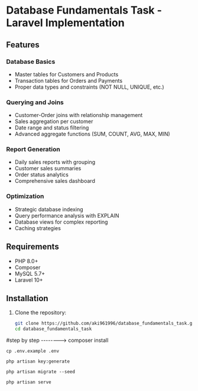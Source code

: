 # Database Fundamentals Task - Laravel Implementation

##  Features

### Database Basics
- Master tables for Customers and Products
- Transaction tables for Orders and Payments
- Proper data types and constraints (NOT NULL, UNIQUE, etc.)

### Querying and Joins
- Customer-Order joins with relationship management
- Sales aggregation per customer
- Date range and status filtering
- Advanced aggregate functions (SUM, COUNT, AVG, MAX, MIN)

### Report Generation
- Daily sales reports with grouping
- Customer sales summaries
- Order status analytics
- Comprehensive sales dashboard

### Optimization
- Strategic database indexing
- Query performance analysis with EXPLAIN
- Database views for complex reporting
- Caching strategies

##  Requirements

- PHP 8.0+
- Composer
- MySQL 5.7+
- Laravel 10+


##  Installation

1. Clone the repository:
   ```bash
   git clone https://github.com/aki961996/database_fundamentals_task.git
   cd database_fundamentals_task
   
#step by step -------->
    composer install
    
    cp .env.example .env
    
    php artisan key:generate
    
    php artisan migrate --seed
    
    php artisan serve
